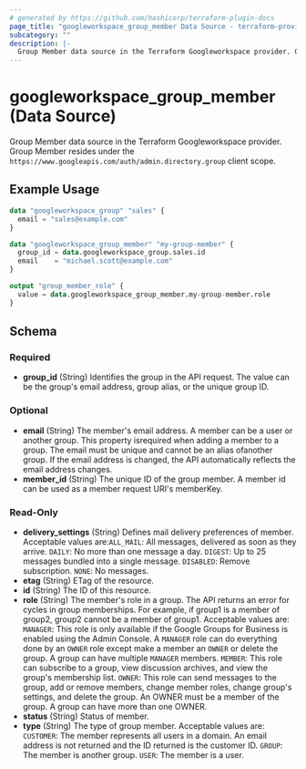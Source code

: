```yaml
---
# generated by https://github.com/hashicorp/terraform-plugin-docs
page_title: "googleworkspace_group_member Data Source - terraform-provider-googleworkspace"
subcategory: ""
description: |-
  Group Member data source in the Terraform Googleworkspace provider. Group Member resides under the https://www.googleapis.com/auth/admin.directory.group client scope.
---
```


# googleworkspace_group_member (Data Source)

Group Member data source in the Terraform Googleworkspace provider. Group Member resides under the `https://www.googleapis.com/auth/admin.directory.group` client scope.

## Example Usage

```terraform
data "googleworkspace_group" "sales" {
  email = "sales@example.com"
}

data "googleworkspace_group_member" "my-group-member" {
  group_id = data.googleworkspace_group.sales.id
  email    = "michael.scott@example.com"
}

output "group_member_role" {
  value = data.googleworkspace_group_member.my-group-member.role
}
```

<!-- schema generated by tfplugindocs -->
## Schema

### Required

- **group_id** (String) Identifies the group in the API request. The value can be the group's email address, group alias, or the unique group ID.

### Optional

- **email** (String) The member's email address. A member can be a user or another group. This property isrequired when adding a member to a group. The email must be unique and cannot be an alias ofanother group. If the email address is changed, the API automatically reflects the email address changes.
- **member_id** (String) The unique ID of the group member. A member id can be used as a member request URI's memberKey.

### Read-Only

- **delivery_settings** (String) Defines mail delivery preferences of member. Acceptable values are:`ALL_MAIL`: All messages, delivered as soon as they arrive. `DAILY`: No more than one message a day. `DIGEST`: Up to 25 messages bundled into a single message. `DISABLED`: Remove subscription. `NONE`: No messages.
- **etag** (String) ETag of the resource.
- **id** (String) The ID of this resource.
- **role** (String) The member's role in a group. The API returns an error for cycles in group memberships. For example, if group1 is a member of group2, group2 cannot be a member of group1. Acceptable values are: `MANAGER`: This role is only available if the Google Groups for Business is enabled using the Admin Console. A `MANAGER` role can do everything done by an `OWNER` role except make a member an `OWNER` or delete the group. A group can have multiple `MANAGER` members. `MEMBER`: This role can subscribe to a group, view discussion archives, and view the group's membership list. `OWNER`: This role can send messages to the group, add or remove members, change member roles, change group's settings, and delete the group. An OWNER must be a member of the group. A group can have more than one OWNER.
- **status** (String) Status of member.
- **type** (String) The type of group member. Acceptable values are: `CUSTOMER`: The member represents all users in a domain. An email address is not returned and the ID returned is the customer ID. `GROUP`: The member is another group. `USER`: The member is a user.


